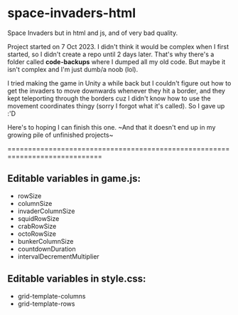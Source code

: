 # space-invaders-html

Space Invaders but in html and js, and of very bad quality.

Project started on 7 Oct 2023.
I didn't think it would be complex when I first started, so I didn't create a repo until 2 days later. That's why there's a folder called <b>code-backups</b> where I dumped all my old code. But maybe it isn't complex and I'm just dumb/a noob (lol).

I tried making the game in Unity a while back but I couldn't figure out how to get the invaders to move downwards whenever they hit a border, and they kept teleporting through the borders cuz I didn't know how to use the movement coordinates thingy (sorry I forgot what it's called). So I gave up :'D

Here's to hoping I can finish this one.
~And that it doesn't end up in my growing pile of unfinished projects~

=============================================================================

## Editable variables in <b>game.js</b>:
<ul>
    <li>rowSize</li>
    <li>columnSize</li>
    <li>invaderColumnSize</li>
    <li>squidRowSize</li>
    <li>crabRowSize</li>
    <li>octoRowSize</li>
    <li>bunkerColumnSize</li>
    <li>countdownDuration</li>
    <li>intervalDecrementMultiplier</li>
</ul>

## Editable variables in <b>style.css</b>:
<ul>
    <li>grid-template-columns</li>
    <li>grid-template-rows</li>
</ul>